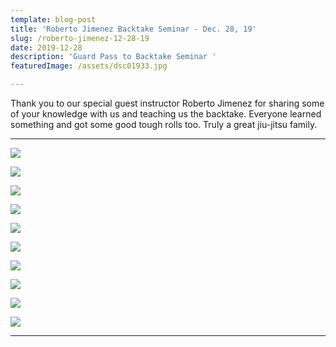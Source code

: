 ```yaml
---
template: blog-post
title: 'Roberto Jimenez Backtake Seminar - Dec. 28, 19'
slug: /roberto-jimenez-12-28-19
date: 2019-12-28
description: 'Guard Pass to Backtake Seminar '
featuredImage: /assets/dsc01933.jpg

---
```


Thank you to our special guest instructor Roberto Jimenez for sharing some of your knowledge with us and teaching us the backtake. Everyone learned something and got some good tough rolls too. Truly a great jiu-jitsu family.

- - -

![](/img/dsc01572.jpg)

![](/img/dsc01611.jpg)

![](/img/dsc01633.jpg)

![](/img/dsc01672.jpg)

![](/img/dsc01861.jpg)

![](/img/dsc01758.jpg)

![](/img/dsc01836.jpg)

![](/img/dsc01893.jpg)

![](/img/dsc01919.jpg)

![](/img/dsc01948.jpg)

- - -
